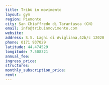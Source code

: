 ```yaml
---
title: Tribù in movimento
layout: gym
region: Piemonte
city: San Chiaffredo di Tarantasca (CN)
email: info@tribuinmovimento.com
website: 
address: S.S. Laghi di Avigliana,42b/c 12020
phone: 0171 937029
latitude: 44.474529
longitude: 7.508321
annual_fee: 
ingress_price: 
structures: 
monthly_subscription_price: 
rent: 
---
```


